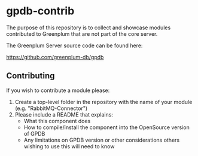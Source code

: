 # gpdb-contrib

The purpose of this repository is to collect and showcase modules contributed to Greenplum that are not part of the core server.

The Greenplum Server source code can be found here:

https://github.com/greenplum-db/gpdb

## Contributing

If you wish to contribute a module please:

1. Create a top-level folder in the repository with the name of your module (e.g. "RabbitMQ-Connector")
1. Please include a README that explains:
    * What this component does
    * How to compile/install the component into the OpenSource version of GPDB
    * Any limitations on GPDB version or other considerations others wishing to use this will need to know